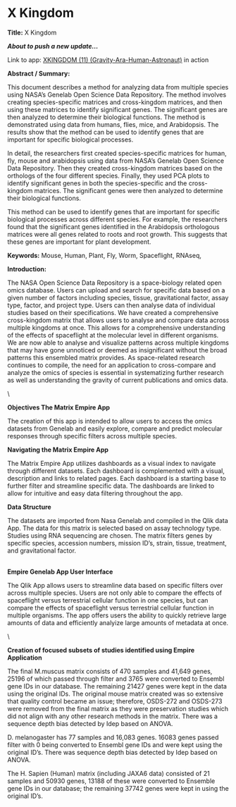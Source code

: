 # X Kingdom&#x20;

**Title:** X Kingdom

_**About to push a new update…**_





Link to app: [XKINGDOM (11) (Gravity-Ara-Human-Astronaut)](https://gilroy-qlik.botany.wisc.edu/a/sense/app/77aa616d-8f7d-489c-8501-4196aa731d0d/sheet/34d94e76-40e0-4c4a-a338-1f113fa39470/state/analysis) in action



**Abstract / Summary:**

This document describes a method for analyzing data from multiple species using NASA’s Genelab Open Science Data Repository. The method involves creating species-specific matrices and cross-kingdom matrices, and then using these matrices to identify significant genes. The significant genes are then analyzed to determine their biological functions. The method is demonstrated using data from humans, flies, mice, and Arabidopsis. The results show that the method can be used to identify genes that are important for specific biological processes.

In detail, the researchers first created species-specific matrices for human, fly, mouse and arabidopsis using data from NASA’s Genelab Open Science Data Repository. Then they created cross-kingdom matrices based on the orthologs of the four different species. Finally, they used PCA plots to identify significant genes in both the species-specific and the cross-kingdom matrices. The significant genes were then analyzed to determine their biological functions.

This method can be used to identify genes that are important for specific biological processes across different species. For example, the researchers found that the significant genes identified in the Arabidopsis orthologous matrices were all genes related to roots and root growth. This suggests that these genes are important for plant development.

**Keywords:** Mouse, Human, Plant, Fly, Worm, Spaceflight, RNAseq,&#x20;



**Introduction:**

The NASA Open Science Data Repository is a space-biology related open omics database.  Users can upload and search for specific data based on a given number of factors including species, tissue, gravitational factor, assay type, factor, and project type. Users can then analyse data of individual studies based on their specifications. We have created a comprehensive cross-kingdom matrix that allows users to analyse and compare data across multiple kingdoms at once. This allows for a comprehensive understanding of the effects of spaceflight at the molecular level in different organisms. We are now able to analyse and visualize patterns across multiple kingdoms that may have gone unnoticed or deemed as insignificant without the broad patterns this ensembled matrix provides. As space-related research continues to compile, the need for an application to cross-compare and analyze the omics of species is essential in systematizing further research as well as understanding the gravity of current publications and omics data.

\


**Objectives The Matrix Empire App**

The creation of this app is intended to allow users to access the omics datasets from Genelab and easily explore, compare and predict molecular responses through specific filters across multiple species. &#x20;



**Navigating the Matrix Empire App**

The Matrix Empire App utilizes dashboards as a visual index to navigate through different datasets. Each dashboard is complemented with a visual, description and links to related pages. Each dashboard is a starting base to further filter and streamline specific data. The dashboards are linked to allow for intuitive and easy data filtering throughout the app.



**Data Structure**

The datasets are imported from Nasa Genelab and compiled in the Qlik data App. The data for this matrix is selected based on assay technology type. Studies using RNA sequencing are chosen. The matrix filters genes by specific species, accession numbers, mission ID’s, strain, tissue, treatment, and gravitational factor.

\
**Empire Genelab App User Interface**

The Qlik App allows users to streamline data based on specific filters over across multiple species. Users are not only able to compare the effects of spaceflight versus terrestrial cellular function in one species, but can compare the effects of spaceflight versus terrestrial cellular function in multiple organisms. The app offers users the ability to quickly retrieve large amounts of data and efficiently analyize large amounts of metadata at once.

\


**Creation of focused subsets of studies identified using Empire Application**

The final M.muscus matrix consists of 470 samples and 41,649 genes, 25196 of which passed through filter and 3765 were converted to Ensembl gene IDs in our database. The remaining 21427 genes were kept in the data using the original IDs. The original mouse matrix created was so extensive that quality control became an issue; therefore, OSDS-272 and OSDS-273 were removed from the final matrix as they were preservation studies which did not align with any other research methods in the matrix. There was a sequence depth bias detected by Idep based on ANOVA.

D. melanogaster has 77 samples and 16,083 genes. 16083 genes passed filter with 0 being converted to Ensembl gene IDs and were kept using the original ID’s. There was sequence depth bias detected by Idep based on ANOVA.

The H. Sapien (Human) matrix (including JAXA6 data) consisted of 21 samples and 50930 genes, 13188 of these were converted to Ensemble gene IDs in our database; the remaining 37742 genes were kept in using the original ID’s.&#x20;

